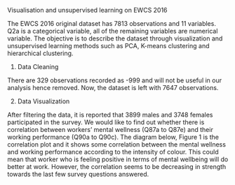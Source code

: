 Visualisation and unsupervised learning on EWCS 2016

The EWCS 2016 original dataset has 7813 observations and 11 variables. Q2a is a categorical variable, all of the remaining variables are numerical variable. 
The objective is to describe the dataset through visualization and unsupervised learning methods such as PCA, K-means clustering and hierarchical clustering.
1.	Data Cleaning

There are 329 observations recorded as -999 and will not be useful in our analysis hence removed. Now, the dataset is left with 7647 observations.

2.	Data Visualization

After filtering the data, it is reported that 3899 males and 3748 females participated in the survey. We would like to find out whether there is correlation between workers’ mental wellness (Q87a to Q87e) and their working performance (Q90a to Q90c). The diagram below, Figure 1 is the correlation plot and it shows some correlation between the mental wellness and working performance according to the intensity of colour. This could mean that worker who is feeling positive in terms of mental wellbeing will do better at work. However, the correlation seems to be decreasing in strength towards the last few survey questions answered. 
